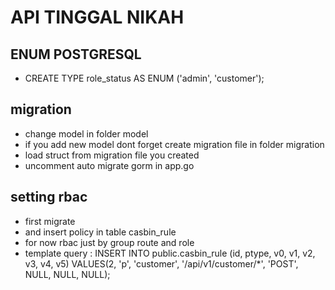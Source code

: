 
# API TINGGAL NIKAH








## ENUM POSTGRESQL

 - CREATE TYPE role_status AS ENUM ('admin', 'customer');

## migration
 - change model in folder model
 - if you add new model dont forget create migration file in folder migration
 - load struct from migration file you created
 - uncomment auto migrate gorm in app.go

## setting rbac
 - first migrate
 - and insert policy in table casbin_rule
 - for now rbac just by group route and role
 - template query : INSERT INTO public.casbin_rule
(id, ptype, v0, v1, v2, v3, v4, v5)
VALUES(2, 'p', 'customer', '/api/v1/customer/*', 'POST', NULL, NULL, NULL);


 

